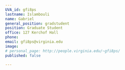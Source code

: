 ```yaml
---
UVA_id: gfi8ps
lastname: Islambouli
name: Gabriel
general_position: gradstudent
position: Graduate Student
office: 127 Kerchof Hall
phone: 
email: gfi8ps@virginia.edu
image:
# personal_page: http://people.virginia.edu/~gfi8ps/
published: false

---
```

